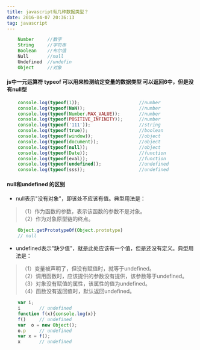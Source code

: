 ```yaml
---
title: javascript有几种数据类型？
date: 2016-04-07 20:36:13  
tag: javascript
---
```


``` javascript
	Number     //数字
	String     //字符串
	Boolean    //布尔值
	Null       //null
	Undefined  //undefin
	Object     //对象
```
<!-- more -->
#### js中一元运算符 typeof 可以用来检测给定变量的数据类型  可以返回6中，但是没有null型
``` javascript
	console.log(typeof(1));                      //number
	console.log(typeof(NaN));                    //number
	console.log(typeof(Number.MAX_VALUE));       //number
	console.log(typeof(POSITIVE_INFINITY));      //number
	console.log(typeof('111'));                  //string
	console.log(typeof(true));                   //boolean
	console.log(typeof(window));                 //object
	console.log(typeof(document));               //object
	console.log(typeof(null));                   //object
	console.log(typeof(Date));                   //function
	console.log(typeof(eval));                   //function
	console.log(typeof(undefined));	             //undefined
	console.log(typeof(sss));                    //undefined   
```

#### null和undefined 的区别

* null表示"没有对象"，即该处不应该有值。典型用法是：

>（1）作为函数的参数，表示该函数的参数不是对象。  
（2）作为对象原型链的终点。

``` javascript
	Object.getPrototypeOf(Object.prototype)
	// null
```

* undefined表示"缺少值"，就是此处应该有一个值，但是还没有定义。典型用法是：
>（1）变量被声明了，但没有赋值时，就等于undefined。  
（2）调用函数时，应该提供的参数没有提供，该参数等于undefined。  
（3）对象没有赋值的属性，该属性的值为undefined。  
（4）函数没有返回值时，默认返回undefined。  

``` javascript
	var i;
	i       // undefined
	function f(x){console.log(x)}
	f()     // undefined
	var  o = new Object();
	o.p     // undefined
	var x = f();
	x       // undefined
```
